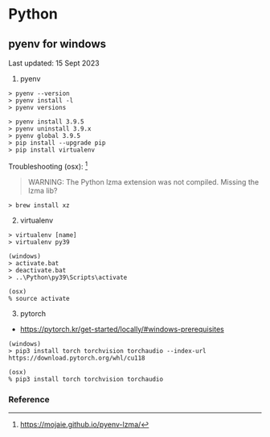 # Python

## pyenv for windows
Last updated: 15 Sept 2023
1. pyenv
```
> pyenv --version
> pyenv install -l
> pyenv versions
```
```
> pyenv install 3.9.5
> pyenv uninstall 3.9.x
> pyenv global 3.9.5
> pip install --upgrade pip
> pip install virtualenv
```

Troubleshooting (osx): [^1]
> WARNING: The Python lzma extension was not compiled. Missing the lzma lib? 
```
> brew install xz
```


2. virtualenv
```
> virtualenv [name]
> virtualenv py39

(windows)
> activate.bat
> deactivate.bat
> ..\Python\py39\Scripts\activate

(osx)
% source activate
```

3. pytorch
- https://pytorch.kr/get-started/locally/#windows-prerequisites
```
(windows)
> pip3 install torch torchvision torchaudio --index-url https://download.pytorch.org/whl/cu118

(osx)
% pip3 install torch torchvision torchaudio
```


### Reference
[^1]: https://mojaie.github.io/pyenv-lzma/




